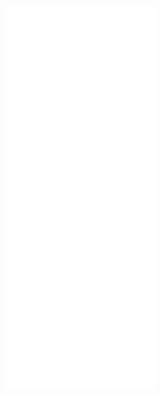 <p align="center">
  <a href="https://metrics.lecoq.io/about/lambdalisue"><img src="https://github.com/Mr-peipei/Mr-peipei/blob/main/github-metrics.svg" alt="Metrics"></a>
</p>
